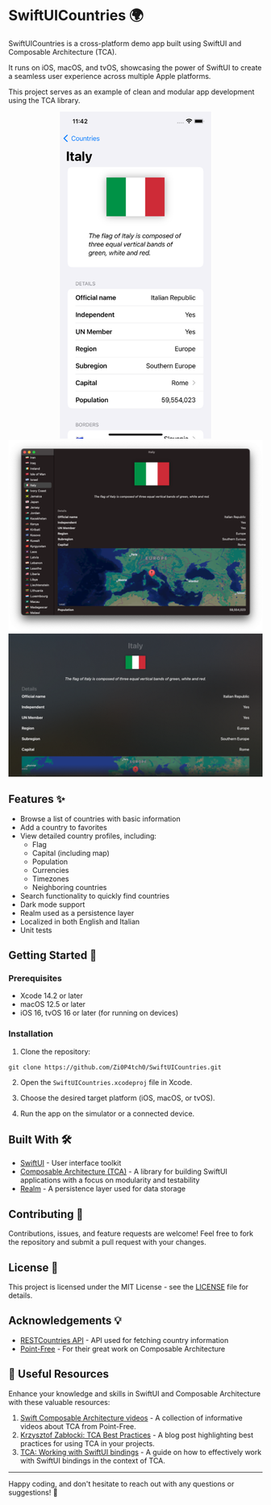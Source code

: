# SwiftUICountries 🌍

SwiftUICountries is a cross-platform demo app built using SwiftUI and Composable Architecture (TCA). 

It runs on iOS, macOS, and tvOS, showcasing the power of SwiftUI to create a seamless user experience across multiple Apple platforms. 

This project serves as an example of clean and modular app development using the TCA library.

<p align="center">
<img src="screenshots/ios.png" width="300">
<img src="screenshots/macos.png" width="600">
<img src="screenshots/tvos.png" width="600">
</p>

## Features ✨

- Browse a list of countries with basic information
- Add a country to favorites
- View detailed country profiles, including:
  - Flag
  - Capital (including map)
  - Population
  - Currencies
  - Timezones
  - Neighboring countries
- Search functionality to quickly find countries
- Dark mode support
- Realm used as a persistence layer
- Localized in both English and Italian
- Unit tests

## Getting Started 🚀

### Prerequisites

- Xcode 14.2 or later
- macOS 12.5 or later
- iOS 16, tvOS 16 or later (for running on devices)

### Installation

1. Clone the repository:

```
git clone https://github.com/Zi0P4tch0/SwiftUICountries.git
```

2. Open the `SwiftUICountries.xcodeproj` file in Xcode.

3. Choose the desired target platform (iOS, macOS, or tvOS).

4. Run the app on the simulator or a connected device.

## Built With 🛠

- [SwiftUI](https://developer.apple.com/documentation/swiftui) - User interface toolkit
- [Composable Architecture (TCA)](https://github.com/pointfreeco/swift-composable-architecture) - A library for building SwiftUI applications with a focus on modularity and testability
- [Realm](https://realm.io) - A persistence layer used for data storage

## Contributing 🤝

Contributions, issues, and feature requests are welcome! Feel free to fork the repository and submit a pull request with your changes.

## License 📄

This project is licensed under the MIT License - see the [LICENSE](LICENSE) file for details.

## Acknowledgements 💡

- [RESTCountries API](https://restcountries.com) - API used for fetching country information
- [Point-Free](https://www.pointfree.co) - For their great work on Composable Architecture

## 🌟 Useful Resources

Enhance your knowledge and skills in SwiftUI and Composable Architecture with these valuable resources:

1) [Swift Composable Architecture videos](https://www.pointfree.co/collections/composable-architecture) - A collection of informative videos about TCA from Point-Free.
2) [Krzysztof Zabłocki: TCA Best Practices](https://www.merowing.info/the-composable-architecture-best-practices/) - A blog post highlighting best practices for using TCA in your projects.
3) [TCA: Working with SwiftUI bindings](https://swiftpackageindex.com/pointfreeco/swift-composable-architecture/main/documentation/composablearchitecture/bindings) - A guide on how to effectively work with SwiftUI bindings in the context of TCA.

---

Happy coding, and don't hesitate to reach out with any questions or suggestions! 🌟
